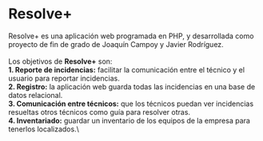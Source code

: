 # Resolve+
Resolve+ es una aplicación web programada en PHP, y desarrollada como proyecto de fin de grado de Joaquín Campoy y Javier Rodríguez.\
\
Los objetivos de **Resolve+** son:\
**1. Reporte de incidencias:** facilitar la comunicación entre el técnico y el usuario para reportar incidencias.\
**2. Registro:** la aplicación web guarda todas las incidencias en una base de datos relacional.\
**3. Comunicación entre técnicos:** que los técnicos puedan ver incidencias resueltas otros técnicos como guía para resolver otras.\
**4. Inventariado:** guardar un inventario de los equipos de la empresa para tenerlos localizados.\
